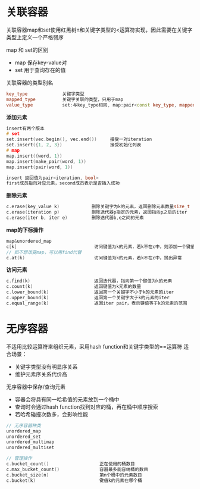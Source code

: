 # 关联容器

关联容器map和set使用红黑树n和关键字类型的<运算符实现，因此需要在关键字类型上定义一个严格弱序

map 和 set的区别

* map 保存key-value对
* set 用于查询存在的值

关联容器的类型别名

```cpp
key_type             关键字类型
mapped_type          关键字关联的类型，只用于map
value_type           set:与key_type相同, map:pair<const key_type, mapped_type>
```

**添加元素**

```cpp
insert有两个版本
# set
set.insert(vec.begin(), vec.end())     接受一对iteration
set.insert({1, 2, 3})                  接受初始化列表
# map
map.insert({word, 1})
map.insert(make_pair(word, 1))
map.insert(pair(word, 1))

insert 返回值为pair<iteration, bool>
first成员指向对应元素，second成员表示是否插入成功
```

**删除元素**

```cpp
c.erase(key_value k)            删除关键字为k的元素，返回删除元素数量size_t
c.erase(iteration p)            删除迭代器p指定的元素，返回指向p之后的iter
c.erase(iter b, iter e)         删除迭代器b,e之间的元素
```

**map的下标操作**

```cpp
map&unordered_map
c[k]                             访问键值为k的元素，若k不在c中，则添加一个键值为k的元素并进行值初始化
// 如不想改变map，可以用find代替
c.at(k)                          访问键值为k的元素，若k不在c中，抛出异常
```

**访问元素**

```cpp
c.find(k)                        返回迭代器，指向第一个键值为k的元素
c.count(k)                       返回键值为k元素的数量
c.lower_bound(k)                 返回第一个关键字不小于k的元素的iter
c.upper_bound(k)                 返回第一个关键字大于k的元素的iter            
c.equal_range(k)                 返回iter pair，表示键值等于k的元素的范围
```

# 无序容器

不适用比较运算符来组织元素，采用hash function和关键字类型的==运算符
适合场景：

* 关键字类型没有明显序关系
* 维护元素序关系代价高

无序容器中保存/查询元素

* 容器会将具有同一哈希值的元素放到一个桶中
* 查询时会通过hash function找到对应的桶，再在桶中顺序搜索
* 若哈希碰撞次数多，会影响性能

```cpp
// 无序容器种类
unordered_map
unordered_set
unordered_multimap
unordered_multiset

// 管理操作
c.bucket_count()                   正在使用的桶数目
c.max_bucket_count()               容器最多能容纳桶的数目
c.bucket_size(n)                   第n个桶中的元素数目
c.bucket(k)                        键值k的元素在哪个桶

```
